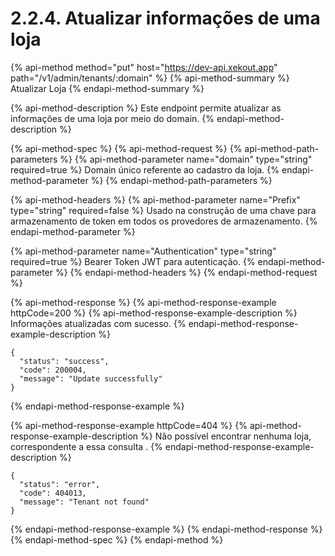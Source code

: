 # 2.2.4. Atualizar informações de uma loja

{% api-method method="put" host="https://dev-api.xekout.app" path="/v1/admin/tenants/:domain" %}
{% api-method-summary %}
Atualizar Loja
{% endapi-method-summary %}

{% api-method-description %}
Este endpoint permite atualizar as informações de uma loja por meio do domain.
{% endapi-method-description %}

{% api-method-spec %}
{% api-method-request %}
{% api-method-path-parameters %}
{% api-method-parameter name="domain" type="string" required=true %}
Domain único referente ao cadastro da loja.
{% endapi-method-parameter %}
{% endapi-method-path-parameters %}

{% api-method-headers %}
{% api-method-parameter name="Prefix" type="string" required=false %}
Usado na construção de uma chave para armazenamento de token em todos os provedores de armazenamento.
{% endapi-method-parameter %}

{% api-method-parameter name="Authentication" type="string" required=true %}
Bearer Token JWT para autenticação.
{% endapi-method-parameter %}
{% endapi-method-headers %}
{% endapi-method-request %}

{% api-method-response %}
{% api-method-response-example httpCode=200 %}
{% api-method-response-example-description %}
Informações atualizadas com sucesso.
{% endapi-method-response-example-description %}

```text
{
  "status": "success",
  "code": 200004,
  "message": "Update successfully"
}
```
{% endapi-method-response-example %}

{% api-method-response-example httpCode=404 %}
{% api-method-response-example-description %}
Não possível encontrar nenhuma loja, correspondente a essa consulta .
{% endapi-method-response-example-description %}

```text
{
  "status": "error",
  "code": 404013,
  "message": "Tenant not found"
}
```
{% endapi-method-response-example %}
{% endapi-method-response %}
{% endapi-method-spec %}
{% endapi-method %}

